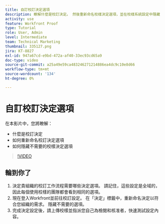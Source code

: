 ```yaml
---
title: 自訂校訂決定選項
description: 瞭解什麼是校訂決定。 然後重新命名校樣決定選項，並在校樣系統設定中隱藏不需要的選項。
activity: use
feature: Workfront Proof
type: Tutorial
role: User, Admin
level: Intermediate
team: Technical Marketing
thumbnail: 335127.png
jira: KT-8827
exl-id: 947a67cd-e9bd-472a-af40-33ec93cd65a9
doc-type: video
source-git-commit: a25a49e59ca483246271214886ea4dc9c10e8d66
workflow-type: tm+mt
source-wordcount: '134'
ht-degree: 0%

---
```


# 自訂校訂決定選項

在本影片中，您將瞭解：

* 什麼是校訂決定
* 如何重新命名校訂決定選項
* 如何隱藏不需要的校樣決定選項

>[!VIDEO](https://video.tv.adobe.com/v/335127/?quality=12&learn=on)

## 輪到你了

1. 決定貴組織的校訂工作流程需要哪些決定選項。 請記住，這些設定是全域的，因此每個使用校樣的團隊都會看到相同的選項。
1. 現在登入Workfront並前往校訂設定。 在「決定」標籤中，重新命名決定以符合您組織的需求。 隱藏不需要的選項。
1. 完成決定設定後，請上傳校樣並指派您自己為檢閱和核准者，快速測試設定內容。


<!--
Lean More URLs
-->
